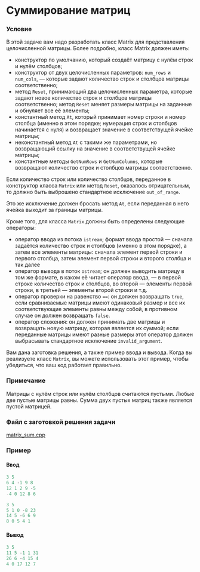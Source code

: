 # Суммирование матриц

### Условие
 
В этой задаче вам надо разработать класс Matrix для представления целочисленной матрицы. Более подробно, класс Matrix должен иметь:

* конструктор по умолчанию, который создаёт матрицу с нулём строк и нулём столбцов;
* конструктор от двух целочисленных параметров: `num_rows` и `num_cols`, — которые задают количество строк и столбцов матрицы соответственно;
* метод `Reset`, принимающий два целочисленных параметра, которые задают новое количество строк и столбцов матрицы соответственно; метод `Reset` меняет размеры матрицы на заданные и обнуляет все её элементы;
* константный метод `At`, который принимает номер строки и номер столбца (именно в этом порядке; нумерация строк и столбцов начинается с нуля) и возвращает значение в соответствущей ячейке матрицы;
* неконстантный метод `At` с такими же параметрами, но возвращающий ссылку на значение в соответствущей ячейке матрицы;
* константные методы `GetNumRows` и `GetNumColumns`, которые возвращают количество строк и столбцов матрицы соответственно.

Если количество строк или количество столбцов, переданное в конструктор класса `Matrix` или метод `Reset`, оказалось отрицательным, то должно быть выброшено стандартное исключение `out_of_range`.

Это же исключение должен бросать метод `At`, если переданная в него ячейка выходит за границы матрицы.

Кроме того, для класса `Matrix` должны быть определены следующие операторы:

* оператор ввода из потока `istream`; формат ввода простой — сначала задаётся количество строк и столбцов (именно в этом порядке), а затем все элементы матрицы: сначала элемент первой строки и первого столбца, затем элемент первой строки и второго столбца и так далее
* оператор вывода в поток `ostream`; он должен выводить матрицу в том же формате, в каком её читает оператор ввода, — в первой строке количество строк и столбцов, во второй — элементы первой строки, в третьей — элементы второй строки и т.д.
* оператор проверки на равенство `==`: он должен возвращать `true`, если сравниваемые матрицы имеют одинаковый размер и все их соответствующие элементы равны между собой, в противном случае он должен возвращать `false`.
* оператор сложения: он должен принимать две матрицы и возвращать новую матрицу, которая является их суммой; если переданные матрицы имеют разные размеры этот оператор должен выбрасывать стандартное исключение `invalid_argument`.

Вам дана заготовка решения, а также пример ввода и вывода. Когда вы реализуете класс `Matrix`, вы можете использовать этот пример, чтобы убедиться, что ваш код работает правильно.

### Примечание

Матрицы с нулём строк или нулём столбцов считаются пустыми. Любые две пустые матрицы равны. Сумма двух пустых матриц также является пустой матрицей.

### Файл с заготовкой решения задачи

[matrix_sum.cpp](source/matrix_sum.cpp)

### Пример 

#### Ввод

```objectivec
3 5
6 4 -1 9 8
12 1 2 9 -5
-4 0 12 8 6

3 5
5 1 0 -8 23
14 5 -6 6 9
8 0 5 4 1
```
#### Вывод 

```objectivec
3 5
11 5 -1 1 31
26 6 -4 15 4
4 0 17 12 7
```